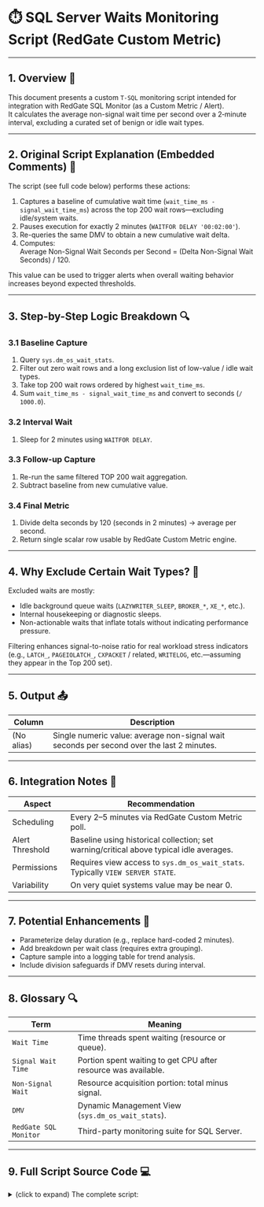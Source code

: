 # ⏱️ SQL Server Waits Monitoring Script (RedGate Custom Metric)

---

## 1. Overview 📘

This document presents a custom `T-SQL` monitoring script intended for integration with RedGate SQL Monitor (as a Custom Metric / Alert).  
It calculates the average non-signal wait time per second over a 2‑minute interval, excluding a curated set of benign or idle wait types.

---

## 2. Original Script Explanation (Embedded Comments) 📝

The script (see full code below) performs these actions:

1. Captures a baseline of cumulative wait time (`wait_time_ms - signal_wait_time_ms`) across the top 200 wait rows—excluding idle/system waits.
2. Pauses execution for exactly 2 minutes (`WAITFOR DELAY '00:02:00'`).
3. Re-queries the same DMV to obtain a new cumulative wait delta.
4. Computes:  
   Average Non-Signal Wait Seconds per Second = (Delta Non-Signal Wait Seconds) / 120.

This value can be used to trigger alerts when overall waiting behavior increases beyond expected thresholds.

---

## 3. Step-by-Step Logic Breakdown 🔍

### 3.1 Baseline Capture
1. Query `sys.dm_os_wait_stats`.
2. Filter out zero wait rows and a long exclusion list of low-value / idle wait types.
3. Take top 200 wait rows ordered by highest `wait_time_ms`.
4. Sum `wait_time_ms - signal_wait_time_ms` and convert to seconds (`/ 1000.0`).

### 3.2 Interval Wait
1. Sleep for 2 minutes using `WAITFOR DELAY`.

### 3.3 Follow-up Capture
1. Re-run the same filtered TOP 200 wait aggregation.
2. Subtract baseline from new cumulative value.

### 3.4 Final Metric
1. Divide delta seconds by 120 (seconds in 2 minutes) → average per second.
2. Return single scalar row usable by RedGate Custom Metric engine.

---

## 4. Why Exclude Certain Wait Types? 🚫

Excluded waits are mostly:
- Idle background queue waits (`LAZYWRITER_SLEEP`, `BROKER_*`, `XE_*`, etc.).
- Internal housekeeping or diagnostic sleeps.
- Non-actionable waits that inflate totals without indicating performance pressure.

Filtering enhances signal-to-noise ratio for real workload stress indicators (e.g., `LATCH_`, `PAGEIOLATCH_`, `CXPACKET` / related, `WRITELOG`, etc.—assuming they appear in the Top 200 set).

---

## 5. Output 📤

| Column | Description |
|--------|-------------|
| (No alias) | Single numeric value: average non-signal wait seconds per second over the last 2 minutes. |

---

## 6. Integration Notes 🧩

| Aspect | Recommendation |
|--------|---------------|
| Scheduling | Every 2–5 minutes via RedGate Custom Metric poll. |
| Alert Threshold | Baseline using historical collection; set warning/critical above typical idle averages. |
| Permissions | Requires view access to `sys.dm_os_wait_stats`. Typically `VIEW SERVER STATE`. |
| Variability | On very quiet systems value may be near 0. |

---

## 7. Potential Enhancements 🔧

- Parameterize delay duration (e.g., replace hard-coded 2 minutes).
- Add breakdown per wait class (requires extra grouping).
- Capture sample into a logging table for trend analysis.
- Include division safeguards if DMV resets during interval.

---

## 8. Glossary 🔍

| Term | Meaning |
|------|---------|
| `Wait Time` | Time threads spent waiting (resource or queue). |
| `Signal Wait Time` | Portion spent waiting to get CPU after resource was available. |
| `Non-Signal Wait` | Resource acquisition portion: total minus signal. |
| `DMV` | Dynamic Management View (`sys.dm_os_wait_stats`). |
| `RedGate SQL Monitor` | Third-party monitoring suite for SQL Server. |

---

## 9. Full Script Source Code 💻

<details>
<summary>(click to expand) The complete script:</summary>

```sql
-- =============================================
-- Author:              "a-momen"
-- Contact & Report:    "amomen@gmail.com"
-- Update date:         "2023-12-20"
-- Description:         "2_RedGate Overall Wait Custom Query for Alerting"
-- License:             "Please refer to the license file"
-- =============================================
-- This script can be used to create a custom metric & alert in RedGate SQL Monitor
-- It calculates the average wait time per second over a 2-minute period, excluding certain wait types.
-- The script first captures the total wait time and signal wait time, then calculates the average wait time per second
-- by subtracting the signal wait time from the total wait time, dividing by 1000.0 to convert milliseconds to seconds,
-- and finally dividing by 120 to get the average over the 2-minute period.

SET NOCOUNT ON;

DECLARE @wait INT;

SELECT @wait = (SUM(wait_time_ms) - SUM(signal_wait_time_ms)) / 1000.0
FROM (
    SELECT TOP 200
           wait_type,
           waiting_tasks_count,
           wait_time_ms,
           signal_wait_time_ms,
           0 AS affected_queries_zero
    FROM sys.dm_os_wait_stats
    WHERE wait_time_ms > 0
      AND [wait_type] NOT IN (N'BROKER_EVENTHANDLER', N'BROKER_INIT', N'BROKER_MASTERSTART',
                              N'BROKER_RECEIVE_WAITFOR', N'BROKER_REGISTERALLENDPOINTS', N'BROKER_SERVICE',
                              N'BROKER_SHUTDOWN', N'BROKER_TASK_STOP', N'BROKER_TO_FLUSH', N'BROKER_TRANSMITTER',
                              N'CHECKPOINT_QUEUE', N'CHKPT', N'CLR_AUTO_EVENT', N'CLR_MANUAL_EVENT', N'CLR_SEMAPHORE',
                              N'DBMIRROR_DBM_MUTEX', N'DBMIRROR_EVENTS_QUEUE', N'DBMIRRORING_CMD', N'DIRTY_PAGE_POLL',
                              N'DISPATCHER_QUEUE_SEMAPHORE', N'FT_IFTS_SCHEDULER_IDLE_WAIT', N'FT_IFTSHC_MUTEX',
                              N'HADR_FILESTREAM_IOMGR_IOCOMPLETION', N'KSOURCE_WAKEUP', N'LAZYWRITER_SLEEP',
                              N'LOGMGR_QUEUE', N'MISCELLANEOUS', N'OGMGR_QUEUE', N'ONDEMAND_TASK_QUEUE',
                              N'PARALLEL_BACKUP_QUEUE', N'QDS_CLEANUP_STALE_QUERIES_TASK_MAIN_LOOP_SLEEP',
                              N'QDS_PERSIST_TASK_MAIN_LOOP_SLEEP', N'REQUEST_DISPENSER_PAUSE',
                              N'REQUEST_FOR_DEADLOCK_SEARCH', N'RESOURCE_QUEUE', N'SLEEP_BPOOL_FLUSH',
                              N'SLEEP_DBSTARTUP', N'SLEEP_DCOMSTARTUP', N'SLEEP_MSDBSTARTUP', N'SLEEP_SYSTEMTASK',
                              N'SLEEP_TASK', N'SLEEP_TEMPDBSTARTUP', N'SP_SERVER_DIAGNOSTICS_SLEEP',
                              N'SQLTRACE_BUFFER_FLUSH', N'SQLTRACE_INCREMENTAL_FLUSH_SLEEP', N'TRACEWRITE',
                              N'WAITFOR', N'XE_DISPATCHER_JOI', N'XE_DISPATCHER_WAIT', N'XE_TIMER_EVENT',
                              N'HADR_WORK_QUEUE', N'HADR_FILESTREAM_IOMGR_IOCOMPLETION', N'LOGMGR_QUEUE',
                              N'HADR_TIMER_TASK', N'HADR_CLUSAPI_CALL', N'HADR_LOGCAPTURE_WAIT',
                              N'QDS_SHUTDOWN_QUEUE', N'HADR_NOTIFICATION_DEQUEUE', N'CXCONSUMER',
                              N'PARALLEL_REDO_WORKER_WAIT_WORK', N'PARALLEL_REDO_DRAIN_WORKER',
                              N'PARALLEL_REDO_LOG_CACHE', N'PARALLEL_REDO_TRAN_LIST', N'PARALLEL_REDO_WORKER_SYNC',
                              N'SOS_WORK_DISPATCHER', N'QDS_ASYNC_QUEUE', N'VDI_CLIENT_OTHER',
                              N'WAIT_XTP_OFFLINE_CKPT_NEW_LOG', N'RESOURCE_GOVERNOR_IDLE', N'PVS_PREALLOCATE',
                              N'HADR_FABRIC_CALLBACK', N'PWAIT_EXTENSIBILITY_CLEANUP_TASK', N'WAIT_XTP_HOST_WAIT')
    ORDER BY wait_time_ms DESC, signal_wait_time_ms DESC
) dt;

WAITFOR DELAY '00:02:00';

SELECT ((SUM(wait_time_ms) - SUM(signal_wait_time_ms)) / 1000.0 - @wait) / 120
FROM (
    SELECT TOP 200
           wait_type,
           waiting_tasks_count,
           wait_time_ms,
           signal_wait_time_ms,
           0 AS affected_queries_zero
    FROM sys.dm_os_wait_stats
    WHERE wait_time_ms > 0
      AND [wait_type] NOT IN (N'BROKER_EVENTHANDLER', N'BROKER_INIT', N'BROKER_MASTERSTART',
                              N'BROKER_RECEIVE_WAITFOR', N'BROKER_REGISTERALLENDPOINTS', N'BROKER_SERVICE',
                              N'BROKER_SHUTDOWN', N'BROKER_TASK_STOP', N'BROKER_TO_FLUSH', N'BROKER_TRANSMITTER',
                              N'CHECKPOINT_QUEUE', N'CHKPT', N'CLR_AUTO_EVENT', N'CLR_MANUAL_EVENT', N'CLR_SEMAPHORE',
                              N'DBMIRROR_DBM_MUTEX', N'DBMIRROR_EVENTS_QUEUE', N'DBMIRRORING_CMD', N'DIRTY_PAGE_POLL',
                              N'DISPATCHER_QUEUE_SEMAPHORE', N'FT_IFTS_SCHEDULER_IDLE_WAIT', N'FT_IFTSHC_MUTEX',
                              N'HADR_FILESTREAM_IOMGR_IOCOMPLETION', N'KSOURCE_WAKEUP', N'LAZYWRITER_SLEEP',
                              N'LOGMGR_QUEUE', N'MISCELLANEOUS', N'OGMGR_QUEUE', N'ONDEMAND_TASK_QUEUE',
                              N'PARALLEL_BACKUP_QUEUE', N'QDS_CLEANUP_STALE_QUERIES_TASK_MAIN_LOOP_SLEEP',
                              N'QDS_PERSIST_TASK_MAIN_LOOP_SLEEP', N'REQUEST_DISPENSER_PAUSE',
                              N'REQUEST_FOR_DEADLOCK_SEARCH', N'RESOURCE_QUEUE', N'SLEEP_BPOOL_FLUSH',
                              N'SLEEP_DBSTARTUP', N'SLEEP_DCOMSTARTUP', N'SLEEP_MSDBSTARTUP', N'SLEEP_SYSTEMTASK',
                              N'SLEEP_TASK', N'SLEEP_TEMPDBSTARTUP', N'SP_SERVER_DIAGNOSTICS_SLEEP',
                              N'SQLTRACE_BUFFER_FLUSH', N'SQLTRACE_INCREMENTAL_FLUSH_SLEEP', N'TRACEWRITE',
                              N'WAITFOR', N'XE_DISPATCHER_JOI', N'XE_DISPATCHER_WAIT', N'XE_TIMER_EVENT',
                              N'HADR_WORK_QUEUE', N'HADR_FILESTREAM_IOMGR_IOCOMPLETION', N'LOGMGR_QUEUE',
                              N'HADR_TIMER_TASK', N'HADR_CLUSAPI_CALL', N'HADR_LOGCAPTURE_WAIT',
                              N'QDS_SHUTDOWN_QUEUE', N'HADR_NOTIFICATION_DEQUEUE', N'CXCONSUMER',
                              N'PARALLEL_REDO_WORKER_WAIT_WORK', N'PARALLEL_REDO_DRAIN_WORKER',
                              N'PARALLEL_REDO_LOG_CACHE', N'PARALLEL_REDO_TRAN_LIST', N'PARALLEL_REDO_WORKER_SYNC',
                              N'SOS_WORK_DISPATCHER', N'QDS_ASYNC_QUEUE', N'VDI_CLIENT_OTHER',
                              N'WAIT_XTP_OFFLINE_CKPT_NEW_LOG', N'RESOURCE_GOVERNOR_IDLE', N'PVS_PREALLOCATE',
                              N'HADR_FABRIC_CALLBACK', N'PWAIT_EXTENSIBILITY_CLEANUP_TASK', N'WAIT_XTP_HOST_WAIT')
    ORDER BY wait_time_ms DESC, signal_wait_time_ms DESC
) dt;
```

<details>

---

## 10. Validation ✅

| Check | Purpose | Expected |
|-------|---------|----------|
| DMV accessible | Ensures permission | Succeeds |
| Single row return | Metric shape | 1 value |
| Runtime ≈ 2 min | Interval length | Yes |
| No divide-by-zero | DMV cumulative | Safe |

---

## 11. Final Notes 🧾

- Suitable for trend-based alerting.
- Consider pairing with a breakdown dashboard (per wait category).
- Reset events (e.g., server restart) may yield transient low values immediately post-start.

---

**END** ✨
